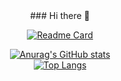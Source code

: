 <div align="center">
### Hi there 👋

<!--
**hubblin/hubblin** is a ✨ _special_ ✨ repository because its `README.md` (this file) appears on your GitHub profile.

Here are some ideas to get you started:

- 🔭 I’m currently working on ...
- 🌱 I’m currently learning ...
- 👯 I’m looking to collaborate on ...
- 🤔 I’m looking for help with ...
- 💬 Ask me about ...
- 📫 How to reach me: ...
- 😄 Pronouns: ...
- ⚡ Fun fact: ...
-->
[![Readme Card](https://github-readme-stats.vercel.app/api/pin/?username=hubblin&repo=note_app_vanilla&theme=flag-india)](https://github.com/hubblin/note_app_vanilla)


[![Anurag's GitHub stats](https://github-readme-stats.vercel.app/api?username=hubblin&show_icons=true&bg_color=30,e96443,904e95&title_color=fff&text_color=fff)](https://github.com/anuraghazra/github-readme-stats)  
[![Top Langs](https://github-readme-stats.vercel.app/api/top-langs/?username=hubblin&layout=compact)](https://github.com/anuraghazra/github-readme-stats)
  
  </div>
